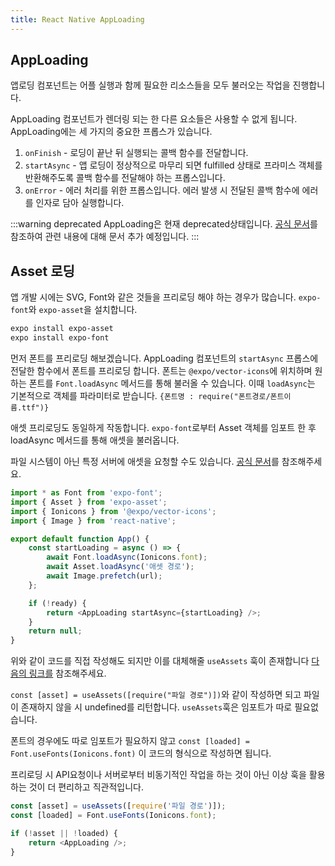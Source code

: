 ```yaml
---
title: React Native AppLoading
---
```


## AppLoading

앱로딩 컴포넌트는 어플 실행과 함께 필요한 리소스들을 모두 불러오는 작업을 진행합니다.

AppLoading 컴포넌트가 렌더링 되는 한 다른 요소들은 사용할 수 없게 됩니다. AppLoading에는 세 가지의 중요한 프롭스가 있습니다.

1. `onFinish` - 로딩이 끝난 뒤 실행되는 콜백 함수를 전달합니다.
2. `startAsync` - 앱 로딩이 정상적으로 마무리 되면 fulfilled 상태로 프라미스 객체를 반환해주도록 콜백 함수를 전달해야 하는 프롭스입니다.
3. `onError` - 에러 처리를 위한 프롭스입니다. 에러 발생 시 전달된 콜백 함수에 에러를 인자로 담아 실행합니다.

:::warning deprecated
AppLoading은 현재 deprecated상태입니다. [공식 문서](https://docs.expo.dev/versions/latest/sdk/splash-screen/)를 참조하여 관련 내용에 대해 문서 추가 예정입니다.
:::

## Asset 로딩

앱 개발 시에는 SVG, Font와 같은 것들을 프리로딩 해야 하는 경우가 많습니다. `expo-font`와 `expo-asset`을 설치합니다.

```sh
expo install expo-asset
expo install expo-font
```

먼저 폰트를 프리로딩 해보겠습니다. AppLoading 컴포넌트의 `startAsync` 프롭스에 전달한 함수에서 폰트를 프리로딩 합니다. 폰트는 `@expo/vector-icons`에 위치하며 원하는 폰트를 `Font.loadAsync` 메서드를 통해 불러올 수 있습니다. 이때 `loadAsync`는 기본적으로 객체를 파라미터로 받습니다. `{폰트명 : require("폰트경로/폰트이름.ttf")}`

애셋 프리로딩도 동일하게 작동합니다. `expo-font`로부터 Asset 객체를 임포트 한 후 loadAsync 메서드를 통해 애셋을 불러옵니다.

파일 시스템이 아닌 특정 서버에 애셋을 요청할 수도 있습니다. [공식 문서](https://docs.expo.dev/versions/v45.0.0/react-native/image/#prefetch)를 참조해주세요.

```javascript
import * as Font from 'expo-font';
import { Asset } from 'expo-asset';
import { Ionicons } from '@expo/vector-icons';
import { Image } from 'react-native';

export default function App() {
    const startLoading = async () => {
        await Font.loadAsync(Ionicons.font);
        await Asset.loadAsync('애셋 경로');
        await Image.prefetch(url);
    };

    if (!ready) {
        return <AppLoading startAsync={startLoading} />;
    }
    return null;
}
```

위와 같이 코드를 직접 작성해도 되지만 이를 대체해줄 `useAssets` 훅이 존재합니다 [다음의 링크를](https://docs.expo.dev/versions/latest/sdk/asset/#useassets) 참조해주세요.

`const [asset] = useAssets([require("파일 경로")])`와 같이 작성하면 되고 파일이 존재하지 않을 시 undefined를 리턴합니다. `useAssets`훅은 임포트가 따로 필요없습니다.

폰트의 경우에도 따로 임포트가 필요하지 않고 `const [loaded] = Font.useFonts(Ionicons.font)` 이 코드의 형식으로 작성하면 됩니다.

프리로딩 시 API요청이나 서버로부터 비동기적인 작업을 하는 것이 아닌 이상 훅을 활용하는 것이 더 편리하고 직관적입니다.

```javascript
const [asset] = useAssets([require('파일 경로')]);
const [loaded] = Font.useFonts(Ionicons.font);

if (!asset || !loaded) {
    return <AppLoading />;
}
```
